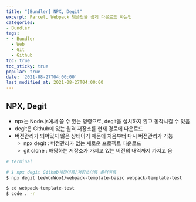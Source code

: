 ```yaml
---
title: "[Bundler] NPX, Degit"
excerpt: Parcel, Webpack 템플릿을 쉽게 다운로드 하는법
categories:
- Bundler
tags:
- - Bundler
  - Web
  - Git
  - Github
toc: true
toc_sticky: true
popular: true
date: '2021-08-27T04:00:00'
last_modified_at: 2021-08-27T04:00:00
---
```


## NPX, Degit

- npx는 Node.js에서 쓸 수 있는 명령으로, degit을 설치하지 않고 동작시킬 수 있음
- degit은 Github에 있는 원격 저장소를 현재 경로에 다운로드
- 버전관리가 되어있지 않은 상태이기 때문에 처음부터 다시 버전관리가 가능
    - npx degit : 버전관리가 없는 새로운 프로젝트 다운로드
    - git clone : 해당하는 저장소가 가지고 있는 버전의 내역까지 가지고 옴

```bash
# terminal

# $ npx degit Github계정이름/저장소이름 폴더이름
$ npx degit LeeWonWoo1/webpack-template-basic webpack-template-test

$ cd webpack-template-test
$ code . -r
```